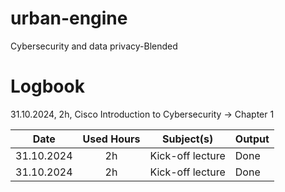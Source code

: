 # urban-engine
Cybersecurity and data privacy-Blended
# Logbook
31.10.2024, 2h, Cisco Introduction to Cybersecurity → Chapter 1

| Date | Used Hours    | Subject(s)    | Output |
| :-----: | :---: | :---: | :--- |
| 31.10.2024 |  2h   | Kick-off lecture   | Done |
| 31.10.2024 |  2h   | Kick-off lecture   | Done |
